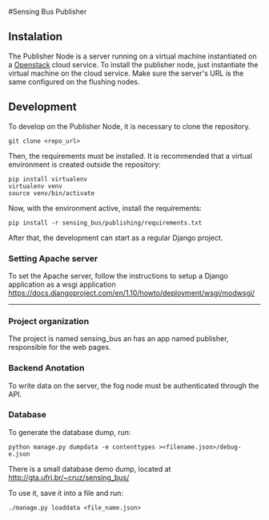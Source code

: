 #Sensing Bus Publisher


## Instalation
The Publisher Node is a server running on a virtual machine instantiated on a [Openstack](https://docs.openstack.org/mitaka/) cloud service. 
To install the publisher node, just instantiate the virtual machine on the cloud service.
Make sure the server's URL is the same configured on the flushing nodes.


## Development
To develop on the Publisher Node, it is necessary to clone the repository.
  
  ```
  git clone <repo_url>
  ```

Then, the requirements must be installed. It is recommended that a virtual environment is created outside the repository:

  ```
  pip install virtualenv  
  virtualenv venv  
  source venv/bin/activate
  ```
  
Now, with the environment active, install the requirements:

  ```
  pip install -r sensing_bus/publishing/requirements.txt
  ```

After that, the development can start as a regular Django project.

### Setting Apache server

To set the Apache server, follow the instructions to setup a Django application as a wsgi application https://docs.djangoproject.com/en/1.10/howto/deployment/wsgi/modwsgi/

______________________________________________________________

### Project organization

The project is named sensing_bus an has an app named publisher, responsible for the web pages.

### Backend Anotation

To write data on the server, the fog node must be authenticated through the API.

### Database

To generate the database dump, run:

```
python manage.py dumpdata -e contenttypes ><filename.json>/debug-e.json
```

There is a small database demo dump, located at http://gta.ufrj.br/~cruz/sensing_bus/

To use it, save it into a file and run:

```
./manage.py loaddata <file_name.json>
```
